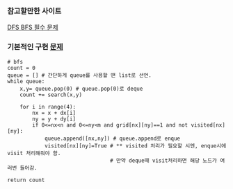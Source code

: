 ### 참고할만한 사이트 
[DFS BFS 필수 문제](https://www.acmicpc.net/workbook/view/1983)


### 기본적인 구현 [문제](https://leetcode.com/problems/island-perimeter/)
```           
# bfs
count = 0
queue = [] # 간단하게 queue를 사용할 땐 list로 선언.
while queue:
    x,y= queue.pop(0) # queue.pop(0)로 deque
    count += search(x,y)

    for i in range(4):
        nx = x + dx[i]
        ny = y + dy[i]
        if 0<=nx<n and 0<=ny<m and grid[nx][ny]==1 and not visited[nx][ny]:
            queue.append([nx,ny]) # queue.append로 enque
            visited[nx][ny]=True # ** visited 처리가 필요할 시엔, enque시에 visit 처리해줘야 함.
                                 # 만약 deque때 visit처리하면 해당 노드가 여러번 들어감.

return count
```
